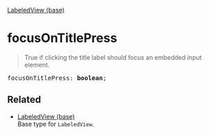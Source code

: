 [LabeledView (base)](LabeledView_base.md)

# focusOnTitlePress

> True if clicking the title label should focus an embedded input element.

<pre class="docgen_signature">focusOnTitlePress: <b>boolean</b>;</pre>

## Related

- [<!--{ref:type}-->LabeledView (base)](LabeledView_base.md) \
    Base type for `LabeledView`.
